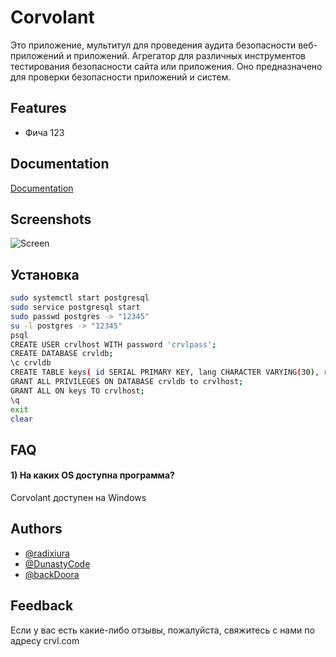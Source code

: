 # Corvolant

Это приложение, мультитул для проведения аудита безопасности веб-приложений и приложений. Агрегатор для различных инструментов тестирования безопасности сайта или приложения. Оно предназначено для проверки безопасности приложений и систем.


## Features

- Фича 123


## Documentation

[Documentation](https://linktodocumentation)


## Screenshots

![Screen](https://github.com/RDXR-Consulting/Corvolant/assets/104996756/cefd055f-83bf-4fbb-8ce9-3bf703d2fc02)


## Установка
```bash
sudo systemctl start postgresql
sudo service postgresql start
sudo passwd postgres -> "12345"
su -l postgres -> "12345"
psql
CREATE USER crvlhost WITH password 'crvlpass';
CREATE DATABASE crvldb;
\c crvldb
CREATE TABLE keys( id SERIAL PRIMARY KEY, lang CHARACTER VARYING(30), register INTEGER );
GRANT ALL PRIVILEGES ON DATABASE crvldb to crvlhost;
GRANT ALL ON keys TO crvlhost;
\q
exit
clear
```

## FAQ

#### 1) На каких OS доступна программа?

Corvolant доступен на Windows


## Authors

- [@radixiura](https://github.com/radixiura)
- [@DunastyCode](https://www.github.com/dunastycode)
- [@backDoora](https://github.com/backDoora)


## Feedback

Если у вас есть какие-либо отзывы, пожалуйста, свяжитесь с нами по адресу crvl.com

